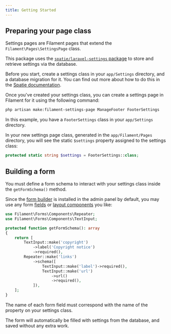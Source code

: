 ```yaml
---
title: Getting Started
---
```


## Preparing your page class

Settings pages are Filament pages that extend the `Filament\Pages\SettingsPage` class.

This package uses the [`spatie/laravel-settings` package](https://github.com/spatie/laravel-settings) to store and retrieve settings via the database.

Before you start, create a settings class in your `app/Settings` directory, and a database migration for it. You can find out more about how to do this in the [Spatie documentation](https://github.com/spatie/laravel-settings#usage).

Once you've created your settings class, you can create a settings page in Filament for it using the following command:

```bash
php artisan make:filament-settings-page ManageFooter FooterSettings
```

In this example, you have a `FooterSettings` class in your `app/Settings` directory.

In your new settings page class, generated in the `app/Filament/Pages` directory, you will see the static `$settings` property assigned to the settings class:

```php
protected static string $settings = FooterSettings::class;
```

## Building a form

You must define a form schema to interact with your settings class inside the `getFormSchema()` method.

Since the [form builder](/docs/forms) is installed in the admin panel by default, you may use any form [fields](/docs/forms/fields) or [layout components](/docs/forms/layout) you like:

```php
use Filament\Forms\Components\Repeater;
use Filament\Forms\Components\TextInput;

protected function getFormSchema(): array
{
    return [
        TextInput::make('copyright')
            ->label('Copyright notice')
            ->required(),
        Repeater::make('links')
            ->schema([
                TextInput::make('label')->required(),
                TextInput::make('url')
                    ->url()
                    ->required(),
            ]),
    ];
}
```

The name of each form field must correspond with the name of the property on your settings class.

The form will automatically be filled with settings from the database, and saved without any extra work.
